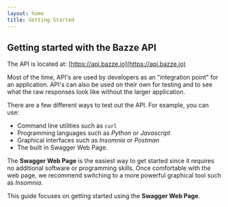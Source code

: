 ```yaml
---
layout: home
title: Getting Started
---
```


## Getting started with the Bazze API

The API is located at:  [https://api.bazze.io](https://api.bazze.io)

Most of the time, API's are used by developers as an "integration point" for an application.  API's can also be used on their own for testing and to see what the raw responses look like without the larger application.

There are a few different ways to test out the API.  For example, you can use:

- Command line utilities such as `curl`
- Programming languages such as _Python_ or _Javascript_
- Graphical interfaces such as _Insomnia_ or _Postman_
- The built in Swagger Web Page.

The **Swagger Web Page** is the easiest way to get started since it requires no additional software or programming skills.  Once comfortable with the web page, we recommend switching to a more powerful graphical tool such as _Insomnia_.  

This guide focuses on getting started using the **Swagger Web Page**.
